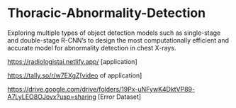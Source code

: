 # Thoracic-Abnormality-Detection
Exploring multiple types of object detection models such as single-stage and double-stage R-CNN’s to design the most computationally efficient and accurate model for abnormality detection in chest X-rays.


https://radiologistai.netlify.app/ [application]

https://tally.so/r/w7EXgZ[video of application]


https://drive.google.com/drive/folders/19Px-uNFywK4DktVP89-A7LyLEO8OJovx?usp=sharing  [Error Dataset]

